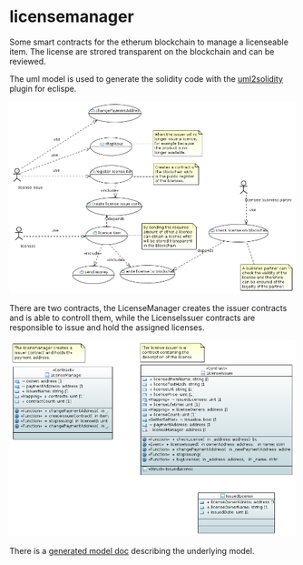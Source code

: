 # licensemanager

Some smart contracts for the etherum blockchain to manage a licenseable item. 
The license are strored transparent on the blockchain and can be reviewed.

The uml model is used to generate the solidity code with the [uml2solidity](https://github.com/UrsZeidler/uml2solidity) plugin for eclispe.

![use-case](licensemanager/doc/Package_use-cases_UseCaseDiagram.PNG)

There are two contracts, the LicenseManager creates the issuer contracts and is able to controll them, while the LicenseIssuer 
contracts are responsible to issue and hold the assigned licenses. 

![class](licensemanager/doc/Package_contracts_ClassDiagram.PNG)

There is a [generated model doc](licensemanager/mix/contracts.md) describing the underlying model.

